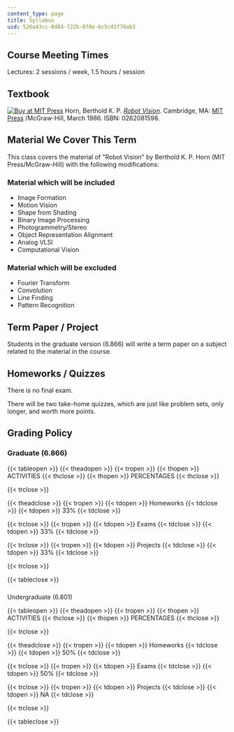 ```yaml
---
content_type: page
title: Syllabus
uid: 526a43cc-0d84-722b-8f8e-6c5cd1f76ab3
---
```


Course Meeting Times
--------------------

Lectures: 2 sessions / week, 1.5 hours / session

Textbook
--------

[![Buy at MIT Press](/images/mp_logo.gif)](https://mitpress.mit.edu/books/robot-vision) Horn, Berthold K. P. [_Robot Vision_](https://mitpress.mit.edu/books/robot-vision). Cambridge, MA: [MIT Press](https://mitpress.mit.edu/) /McGraw-Hill, March 1986. ISBN: 0262081598.

Material We Cover This Term
---------------------------

This class covers the material of "Robot Vision" by Berthold K. P. Horn (MIT Press/McGraw-Hill) with the following modifications:

### Material which will be included

*   Image Formation
*   Motion Vision
*   Shape from Shading
*   Binary Image Processing
*   Photogrammetry/Stereo
*   Object Representation Alignment
*   Analog VLSI
*   Computational Vision

### Material which will be excluded

*   Fourier Transform
*   Convolution
*   Line Finding
*   Pattern Recognition

Term Paper / Project
--------------------

Students in the graduate version (6.866) will write a term paper on a subject related to the material in the course.

Homeworks / Quizzes
-------------------

There is no final exam.

There will be two take-home quizzes, which are just like problem sets, only longer, and worth more points.

Grading Policy
--------------

### Graduate (6.866)

{{< tableopen >}}
{{< theadopen >}}
{{< tropen >}}
{{< thopen >}}
ACTIVITIES
{{< thclose >}}
{{< thopen >}}
PERCENTAGES
{{< thclose >}}

{{< trclose >}}

{{< theadclose >}}
{{< tropen >}}
{{< tdopen >}}
Homeworks
{{< tdclose >}}
{{< tdopen >}}
33%
{{< tdclose >}}

{{< trclose >}}
{{< tropen >}}
{{< tdopen >}}
Exams
{{< tdclose >}}
{{< tdopen >}}
33%
{{< tdclose >}}

{{< trclose >}}
{{< tropen >}}
{{< tdopen >}}
Projects
{{< tdclose >}}
{{< tdopen >}}
33%
{{< tdclose >}}

{{< trclose >}}

{{< tableclose >}}

###   
Undergraduate (6.801)

{{< tableopen >}}
{{< theadopen >}}
{{< tropen >}}
{{< thopen >}}
ACTIVITIES
{{< thclose >}}
{{< thopen >}}
PERCENTAGES
{{< thclose >}}

{{< trclose >}}

{{< theadclose >}}
{{< tropen >}}
{{< tdopen >}}
Homeworks
{{< tdclose >}}
{{< tdopen >}}
50%
{{< tdclose >}}

{{< trclose >}}
{{< tropen >}}
{{< tdopen >}}
Exams
{{< tdclose >}}
{{< tdopen >}}
50%
{{< tdclose >}}

{{< trclose >}}
{{< tropen >}}
{{< tdopen >}}
Projects
{{< tdclose >}}
{{< tdopen >}}
NA
{{< tdclose >}}

{{< trclose >}}

{{< tableclose >}}